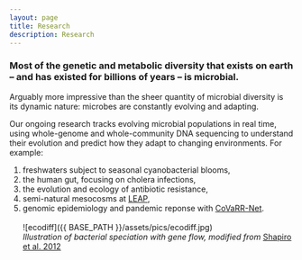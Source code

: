 ```yaml
---
layout: page
title: Research
description: Research
---
```


### Most of the genetic and metabolic diversity that exists on earth – and has existed for billions of years – is microbial. 
Arguably more impressive than the sheer quantity of microbial diversity is its dynamic nature: microbes are constantly evolving and adapting. 

Our ongoing research tracks evolving microbial populations in real time, using whole-genome and whole-community DNA sequencing to understand their evolution and predict how they adapt to changing environments. For example: 

1. freshwaters subject to seasonal cyanobacterial blooms,  
1. the human gut, focusing on cholera infections,  
1. the evolution and ecology of antibiotic resistance,  
1. ​semi-natural mesocosms at [LEAP](https://qcbs.ca/qcbs-research-showcase?showcase_id=35),  
1. ​genomic epidemiology and pandemic reponse with [CoVaRR-Net](https://covarrnet.ca).  
​  
​![ecodiff]({{ BASE_PATH }}/assets/pics/ecodiff.jpg)    
*​Illustration of bacterial speciation with gene flow, modified from* [Shapiro et al. 2012](https://pubmed.ncbi.nlm.nih.gov/22491847/)